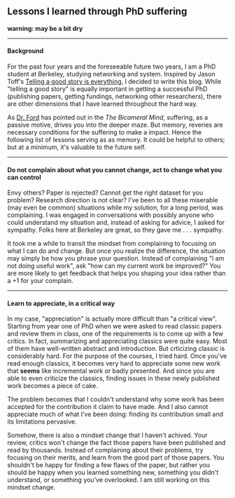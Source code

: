 Lessons I learned through PhD suffering
---

__warning: may be a bit dry__

---

#### Background

For the past four years and the foreseeable future two years, I am a PhD student
at Berkeley, studying networking and system.  Inspired by Jason Toff's [Telling
a good story is
everything](https://medium.com/@toff/telling-a-good-story-is-everything-5c66abbb23d9#.98w7ld30t),
I decided to write this blog. While "telling a good story" is equally important
in getting a successful PhD (publishing papers, getting fundings, networking
other researchers), there are other dimensions that I have learned throughout
the hard way.

As [Dr. Ford](http://westworld.wikia.com/wiki/Robert_Ford) has pointed out in
the _The Bicameral Mind_, suffering, as a passive motive, drives you into the
deeper maze.  But memory, reveries are necessary conditions for the suffering to
make a impact. Hence the following list of lessons serving as as memory.  It
could be helpful to others; but at a minimum, it's valuable to the future self.

---

#### Do not complain about what you cannot change, act to change what you can control

Envy others? Paper is rejected? Cannot get the right dataset for you problem?
Research direction is not clear?  I've been to all these miserable (may even be
common) situations while my solution, for a long period, was complaining.  I was
engaged in conversations with possibly anyone who could understand my situation
and, instead of asking for advice, I asked for sympathy.  Folks here at Berkeley
are great, so they gave me . . . sympathy.

It took me a while to transit the mindset from complaining to focusing on what I
can do and change.  But once you realize the difference, the situation may
simply be how you phrase your question.  Instead of complaining "I am not doing
useful work", ask "how can my current work be improved?"  You are more likely to
get feedback that helps you shaping your idea rather than a +1 for your
complain.

---

#### Learn to appreciate, in a critical way

In my case, "appreciation" is actually more difficult than "a critical view".
Starting from year one of PhD when we were asked to read classic papers and
review them in class, one of the requirements is to come up with a few critics.
In fact, summarizing and appreciating classics were quite easy. Most of them
have well-written abstract and introduction.  But crticizing classic is
considerably hard. For the purpose of the courses, I tried hard.  Once you've
read enough classics, it becomes very hard to appreciate some new work that
**seems** like incremental work or badly presented.  And since you are able to
even criticize the classics, finding issues in these newly published work
becomes a piece of cake.

The problem becomes that I couldn't understand why some work has been accepted
for the contribution it claim to have made.  And I also cannot appreciate much
of what I've been doing: finding its contribution small and its limitations
pervasive.

Somehow, there is also a mindset change that I haven't achived.  Your review,
critics won't change the fact those papers have been published and read by
thousands.  Instead of complaining about their problems, try focusing on their
merits, and learn from the good part of those papers.  You shouldn't be happy
for finding a few flaws of the paper, but rather you should be happy when you
learned something new, something you didn't understand, or something you've
overlooked.  I am still working on this mindset change.
